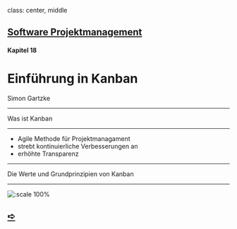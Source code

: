 class: center, middle

## [Software Projektmanagement](index.html)

#### Kapitel 18

# Einführung in Kanban
Simon Gartzke

---

Was ist Kanban

----

- Agile Methode für Projektmanagament 
- strebt kontinuierliche Verbesserungen an 
- erhöhte Transparenz 
---

Die Werte und Grundprinzipien von Kanban

----

![:scale 100%](media/kapitel18/abb18.3.png)


## [&#10154;](?url=19.kapitel.md)
